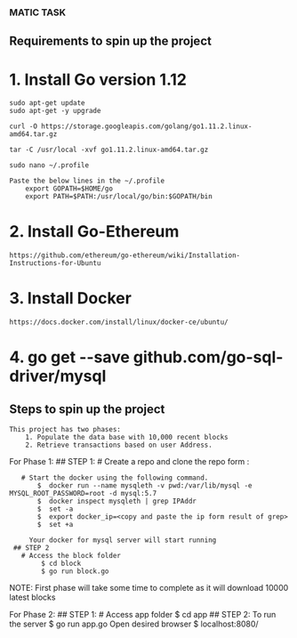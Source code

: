 ### MATIC TASK

## Requirements to spin up the project

# 1. Install Go version 1.12

    sudo apt-get update
    sudo apt-get -y upgrade

    curl -O https://storage.googleapis.com/golang/go1.11.2.linux-amd64.tar.gz

    tar -C /usr/local -xvf go1.11.2.linux-amd64.tar.gz

    sudo nano ~/.profile

    Paste the below lines in the ~/.profile
        export GOPATH=$HOME/go
        export PATH=$PATH:/usr/local/go/bin:$GOPATH/bin
# 2. Install Go-Ethereum
    https://github.com/ethereum/go-ethereum/wiki/Installation-Instructions-for-Ubuntu
# 3. Install Docker 
    https://docs.docker.com/install/linux/docker-ce/ubuntu/

# 4. go get --save github.com/go-sql-driver/mysql

## Steps to spin up the project

    This project has two phases:
        1. Populate the data base with 10,000 recent blocks
        2. Retrieve transactions based on user Address.

For Phase 1:
    ## STEP 1:
       # Create a repo and clone the repo form : 
        
       # Start the docker using the following command.
           $  docker run --name mysqleth -v pwd:/var/lib/mysql -e MYSQL_ROOT_PASSWORD=root -d mysql:5.7
           $  docker inspect mysqleth | grep IPAddr
           $  set -a
           $  export docker_ip=<copy and paste the ip form result of grep>
           $  set +a

         Your docker for mysql server will start running 
     ## STEP 2
       # Access the block folder
            $ cd block
            $ go run block.go
NOTE: First phase will take some time to complete as it will download 10000 latest blocks 

For Phase 2:
    ## STEP 1:
        # Access app folder
           $ cd app
    ## STEP 2:
        To run the server 
        $ go run app.go
        Open desired browser
        $ localhost:8080/


        

        





